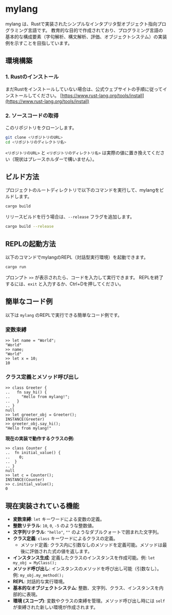 # mylang

mylang は、Rustで実装されたシンプルなインタプリタ型オブジェクト指向プログラミング言語です。
教育的な目的で作成されており、プログラミング言語の基本的な構成要素（字句解析、構文解析、評価、オブジェクトシステム）の実装例を示すことを目指しています。

## 環境構築

### 1. Rustのインストール

まだRustをインストールしていない場合は、公式ウェブサイトの手順に従ってインストールしてください。
[https://www.rust-lang.org/tools/install](https://www.rust-lang.org/tools/install)

### 2. ソースコードの取得

このリポジトリをクローンします。
```bash
git clone <リポジトリのURL>
cd <リポジトリのディレクトリ名>
```
`<リポジトリのURL>` と `<リポジトリのディレクトリ名>` は実際の値に置き換えてください（現状はプレースホルダーで構いません）。

## ビルド方法

プロジェクトのルートディレクトリで以下のコマンドを実行して、mylangをビルドします。

```bash
cargo build
```
リリースビルドを行う場合は、`--release` フラグを追加します。
```bash
cargo build --release
```

## REPLの起動方法

以下のコマンドでmylangのREPL（対話型実行環境）を起動できます。

```bash
cargo run
```
プロンプト `>>` が表示されたら、コードを入力して実行できます。
REPLを終了するには、`exit` と入力するか、Ctrl+Dを押してください。

## 簡単なコード例

以下は `mylang` のREPLで実行できる簡単なコード例です。

### 変数束縛

```mylang
>> let name = "World";
"World" 
>> name;
"World"
>> let x = 10;
10
```

### クラス定義とメソッド呼び出し

```mylang
>> class Greeter {
..   fn say_hi() {
..     "Hello from mylang!";
..   }
.. }
null
>> let greeter_obj = Greeter();
INSTANCE(Greeter)
>> greeter_obj.say_hi();
"Hello from mylang!"
```

**現在の実装で動作するクラスの例:**
```mylang
>> class Counter {
..  fn initial_value() {
..    0;
..  }
.. }
null
>> let c = Counter();
INSTANCE(Counter)
>> c.initial_value();
0
```

## 現在実装されている機能

*   **変数束縛**: `let` キーワードによる変数の定義。
*   **整数リテラル**: `10`, `0`, `-5` のような整数値。
*   **文字列リテラル**: `"hello"`, `""` のようなダブルクォートで囲まれた文字列。
*   **クラス定義**: `class` キーワードによるクラスの定義。
    *   メソッド定義: クラス内に引数なしのメソッドを定義可能。メソッドは最後に評価された式の値を返します。
*   **インスタンス生成**: 定義したクラスのインスタンスを作成可能。例: `let my_obj = MyClass();`
*   **メソッド呼び出し**: インスタンスのメソッドを呼び出し可能（引数なし）。例: `my_obj.my_method();`
*   **REPL**: 対話的な実行環境。
*   **基本的なオブジェクトシステム**: 整数、文字列、クラス、インスタンスを内部的に表現。
*   **環境 (スコープ)**: 変数やクラスの束縛を管理。メソッド呼び出し時には `self` が束縛された新しい環境が作成されます。
